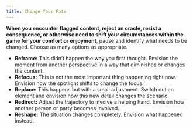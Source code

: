 ```yaml
---
title: Change Your Fate
---
```


**When you encounter flagged content, reject an oracle, resist a consequence, or otherwise need to shift your circumstances within the game for your comfort or enjoyment**, pause and identify what needs to be changed. Choose as many options as appropriate.

- **Reframe:** This didn’t happen the way you first thought. Envision the moment from another perspective in a way that diminishes or changes the content.
- **Refocus:** This is not the most important thing happening right now. Envision how the spotlight shifts to change the focus.
- **Replace:** This happens but with a small adjustment. Switch out an element and envision how this new detail changes the scenario.
- **Redirect:** Adjust the trajectory to involve a helping hand. Envision how another person or party becomes involved.
- **Reshape:** The situation changes completely. Envision what happened instead.
